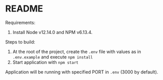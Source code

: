 # README

Requirements:

1. Install Node v12.14.0 and NPM v6.13.4.

Steps to build:

1. At the root of the project, create the `.env` file with values as in `.env.example` and execute `npm install`
2. Start application with `npm start`

Application will be running with specified PORT in `.env` (3000 by default).
